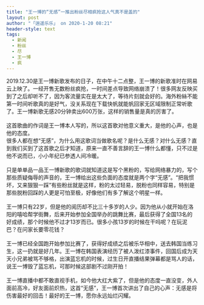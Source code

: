 ```yaml
---
title: "王一博的“无感”一推出粉丝尽相疯抢这人气真不是盖的"
layout: post
author: "「逍遥乐乐」 on 2020-1-20 08:21"
header-style: text
tags:
  - 新闻
  - 粉丝
  - 尽
  - 王一博
  - 疯
---
```


<head></head>
<body>
  2019.12.30是王一博新歌发布的日子，在中午十二点整，王一博的新歌准时在网易云上映了。一经开售无数粉丝疯抢，一时间差点导致网络崩溃了！很多网友反映买到了之后却听不了，因为客流量实在是太大了，等待片刻就会好的。海外粉絲不能第一时间听歌真的是好气，没关系现在下载快帆就能帆回家无区域限制正常听歌了。王一博新歌无感20分钟卖出600万张，这样的销售量是真的厉害了。
 <br> 
 <br> 这首歌曲的作词是王一博本人写的，所以这首歌对他意义重大，是他的心声，也是他的态度。
 <br> 很多人都在想“无感”，为什么用这歌词当做歌名呢？是什么无感？对什么无感？直到我们买到了这首歌之后才知道，原来一直不善言辞的王一博什么都懂，只不过是他不说而已，小小年纪已参透人间冷暖。
 <br> 
 <br> 只是单单品一品王一博新歌的歌词就知道这是写个黑粉的，写给网络暴力的，写个那些质疑侮辱的声音的，王一博给出这些负面的态度就是两个字“无感”。“把我惯坏，又来狠狠一踩”有些粉丝就是这样，粉的太过轻易，脱粉也同样容易，特别是那些脱粉回踩的人更是可怕至极，好像他们有多了解这个明星一样。
 <br> 
 <br> 王一博只有22岁，但是他的阅历却不比三十多岁的人少。因为他从小就开始在洛阳的嘻哈帮学街舞，后来开始参加全国举办的跳舞比赛，最后获得了全国13名的好成绩，那个时候他不过才13岁而已。很多小孩13岁的时候在干吗呢？在玩泥巴？在问家长要零花钱？
 <br> 
 <br> 王一博已经全国跑开始参加比赛了，获得好成绩之后被乐华相中，送去韩国当练习生，这一扔就是好几年。王一博在韩国表演经历了被人泼红漆事件，回国后成为天天小兄弟被骂不够格，出演蓝忘机的时候，过生日开直播结果弹幕都是骂人的话，说王一博毁了蓝忘机，可那时候这部剧不过刚开拍！
 <br> 
 <br> 王一博直播中都不敢直视手机，如今他大红大紫了，但是他的态度一直没变，外人面前高冷，好友面前炽热，这首“无感”，王一博首次讲出了自己的心声：无感是将伤害最好的回击！最好的王一博，愿你永远灿烂闪耀。
</body>


